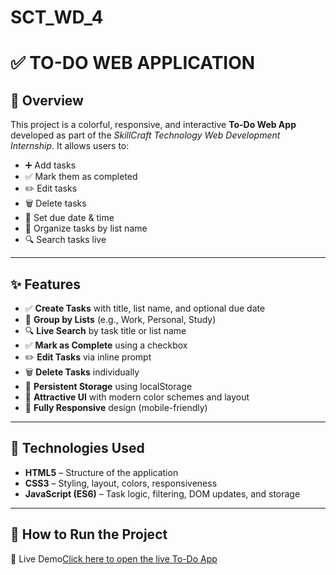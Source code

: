 # SCT_WD_4

# ✅ TO-DO WEB APPLICATION

## 📌 Overview
This project is a colorful, responsive, and interactive **To-Do Web App** developed as part of the *SkillCraft Technology Web Development Internship*. It allows users to:

- ➕ Add tasks  
- ✅ Mark them as completed  
- ✏️ Edit tasks  
- 🗑️ Delete tasks  
- 📆 Set due date & time  
- 📂 Organize tasks by list name  
- 🔍 Search tasks live

---

## ✨ Features

- ✅ **Create Tasks** with title, list name, and optional due date
- 📂 **Group by Lists** (e.g., Work, Personal, Study)
- 🔍 **Live Search** by task title or list name
- ✅ **Mark as Complete** using a checkbox
- ✏️ **Edit Tasks** via inline prompt
- 🗑️ **Delete Tasks** individually
- 💾 **Persistent Storage** using localStorage
- 🎨 **Attractive UI** with modern color schemes and layout
- 📱 **Fully Responsive** design (mobile-friendly)

---

## 🧩 Technologies Used

- **HTML5** – Structure of the application  
- **CSS3** – Styling, layout, colors, responsiveness  
- **JavaScript (ES6)** – Task logic, filtering, DOM updates, and storage

---

## 🚀 How to Run the Project

🔗 Live Demo[Click here to open the live To-Do App](https://abishm.github.io/SCT_WD_4/)  


